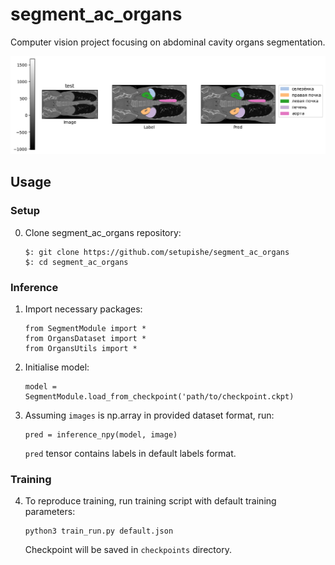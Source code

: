 # segment_ac_organs
Computer vision project focusing on abdominal cavity organs segmentation.

![alt text](preview.png)
## Usage
### Setup

0. Clone segment_ac_organs repository:
    ```
    $: git clone https://github.com/setupishe/segment_ac_organs
    $: cd segment_ac_organs
    ```
### Inference
1. Import necessary packages:
    ```
    from SegmentModule import *
    from OrgansDataset import *
    from OrgansUtils import * 
    ```

2. Initialise model:
    ```
    model = SegmentModule.load_from_checkpoint('path/to/checkpoint.ckpt)
    ```

3. Assuming `images` is np.array in provided dataset format, run:
    ```
    pred = inference_npy(model, image)
    ```
    `pred`  tensor contains labels in default labels format.
### Training
4. To reproduce training, run training script with default training parameters:
    ```
    python3 train_run.py default.json
    ```
    Checkpoint will be saved in `checkpoints` directory.